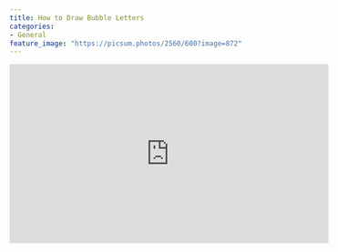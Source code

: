 ```yaml
---
title: How to Draw Bubble Letters
categories:
- General
feature_image: "https://picsum.photos/2560/600?image=872"
---
```

<iframe width="560" height="315" src="https://www.youtube.com/embed/RKu4bBiTBzk" title="YouTube video player" frameborder="0" allow="accelerometer; autoplay; clipboard-write; encrypted-media; gyroscope; picture-in-picture" allowfullscreen></iframe>
